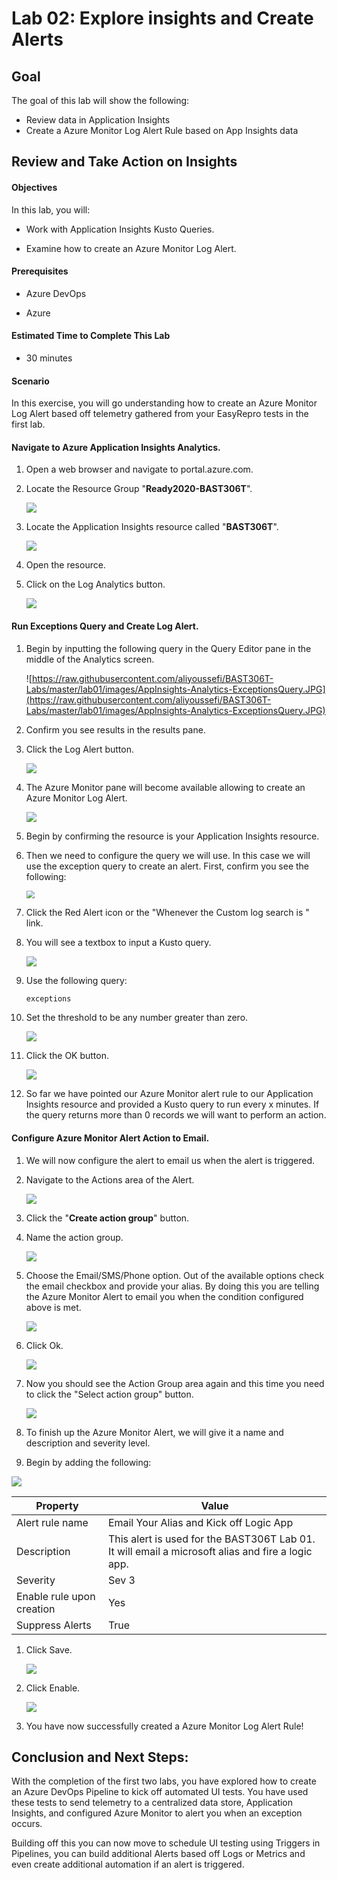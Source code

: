 # Lab 02: Explore insights and Create Alerts

## Goal

The goal of this lab will show the following:

* Review data in Application Insights
* Create a Azure Monitor Log Alert Rule based on App Insights data

## Review and Take Action on Insights

#### Objectives

In this lab, you will:

* Work with Application Insights Kusto Queries.

* Examine how to create an Azure Monitor Log Alert.



#### Prerequisites

* Azure DevOps

* Azure

#### Estimated Time to Complete This Lab

* 30 minutes

#### Scenario

In this exercise, you will go understanding how to create an Azure Monitor Log Alert based off telemetry gathered from your EasyRepro tests in the first lab.

#### **Navigate to Azure Application Insights Analytics.**

1. Open a web browser and navigate to portal.azure.com.

1. Locate the Resource Group "**Ready2020-BAST306T**".

     ![](https://raw.githubusercontent.com/aliyoussefi/BAST306T-Labs/master/lab01/images/Azure-ResourceGroup-Items.JPG)

1. Locate the Application Insights resource called "**BAST306T**".

     ![](https://raw.githubusercontent.com/aliyoussefi/BAST306T-Labs/master/lab01/images/AppInsights-LogoAndName.JPG)

1. Open the resource.

1. Click on the Log Analytics button.

     ![](https://raw.githubusercontent.com/aliyoussefi/BAST306T-Labs/master/lab02/images/AppInsights-AnalyticsButton.JPG)


#### **Run Exceptions Query and Create Log Alert.**

1. Begin by inputting the following query in the Query Editor pane in the middle of the Analytics screen.

    ![https://raw.githubusercontent.com/aliyoussefi/BAST306T-Labs/master/lab01/images/AppInsights-Analytics-ExceptionsQuery.JPG](https://raw.githubusercontent.com/aliyoussefi/BAST306T-Labs/master/lab01/images/AppInsights-Analytics-ExceptionsQuery.JPG)

1. Confirm you see results in the results pane.

1. Click the Log Alert button.

     ![](https://raw.githubusercontent.com/aliyoussefi/BAST306T-Labs/master/lab01/images/AppInsights-Analytics-NewAlertRule.JPG)

1. The Azure Monitor pane will become available allowing to create an Azure Monitor Log Alert.

     ![](https://raw.githubusercontent.com/aliyoussefi/BAST306T-Labs/master/lab01/images/AppInsights-Analytics-ExceptionsQuery.JPG)

1. Begin by confirming the resource is your Application Insights resource.

1. Then we need to configure the query we will use. In this case we will use the exception query to create an alert. First, confirm you see the following:

      <img src="https://raw.githubusercontent.com/aliyoussefi/BAST306T-Labs/master/lab01/images/AzureMonitor-Condition-Default.JPG" style="zoom:80%;" />

1. Click the Red Alert icon or the "Whenever the Custom log search is <logic undefined>" link.

1. You will see a textbox to input a Kusto query.

      ![](https://raw.githubusercontent.com/aliyoussefi/BAST306T-Labs/master/lab01/images/AzureMonitor-Condition-SearchQuery.JPG)

1. Use the following query:

    ```
    exceptions
    ```

1. Set the threshold to be any number greater than zero.

    ![](https://raw.githubusercontent.com/aliyoussefi/BAST306T-Labs/master/lab01/images/AzureMonitor-Condition-AlertLogic.JPG)
 
1. Click the OK button.

   ![](https://raw.githubusercontent.com/aliyoussefi/BAST306T-Labs/master/lab01/images/AzureMonitor-Actions-OkButton.JPG)

1. So far we have pointed our Azure Monitor alert rule to our Application Insights resource and provided a Kusto query to run every x minutes. If the query returns more than 0 records we will want to perform an action.

#### **Configure Azure Monitor Alert Action to Email.**

1. We will now configure the alert to email us when the alert is triggered.

1. Navigate to the Actions area of the Alert.

      ![](https://raw.githubusercontent.com/aliyoussefi/BAST306T-Labs/master/lab01/images/AzureMonitor-Actions-Default.JPG)

1. Click the "**Create action group**" button.

1. Name the action group.

    ![](https://raw.githubusercontent.com/aliyoussefi/BAST306T-Labs/master/lab01/images/AzureMonitor-Actions-NewActionGroup-NameYourActionGroup.JPG)

1. Choose the Email/SMS/Phone option. Out of the available options check the email checkbox and provide your alias. By doing this you are telling the Azure Monitor Alert to email you when the condition configured above is met.

   ![](https://raw.githubusercontent.com/aliyoussefi/BAST306T-Labs/master/lab01/images/AzureMonitor-Actions-NewActionGroup-EmailYourAliasField.JPG)

1. Click Ok.

    ![](https://raw.githubusercontent.com/aliyoussefi/BAST306T-Labs/master/lab01/images/AzureMonitor-Actions-OkButton.JPG)

1. Now you should see the Action Group area again and this time you need to click the "Select action group" button.

    ![](https://raw.githubusercontent.com/aliyoussefi/BAST306T-Labs/master/lab01/images/AzureMonitor-Actions-Default.JPG)

1. To finish up the Azure Monitor Alert, we will give it a name and description and severity level.

1. Begin by adding the following:

    

  ![](https://raw.githubusercontent.com/aliyoussefi/BAST306T-Labs/master/lab01/images/AzureMonitor-Details-NameAndSevLevel.JPG)

| Property                  | Value                                                        |
| ------------------------- | ------------------------------------------------------------ |
| Alert rule name           | Email Your Alias and Kick off Logic App                      |
| Description               | This alert is used for the BAST306T Lab 01. It will email a microsoft alias and fire a logic app. |
| Severity                  | Sev 3                                                        |
| Enable rule upon creation | Yes                                                          |
| Suppress Alerts           | True                                                         |

1. Click Save.

    ![](https://raw.githubusercontent.com/aliyoussefi/BAST306T-Labs/master/lab02/images/AzureMonitor-Actions-SaveAndEnable.JPG)

1. Click Enable.

   ![](https://raw.githubusercontent.com/aliyoussefi/BAST306T-Labs/master/lab02/images/AzureMonitor-Actions-SaveAndEnable.JPG)

1. You have now successfully created a Azure Monitor Log Alert Rule!

## **Conclusion and Next Steps:**

With the completion of the first two labs, you have explored how to create an Azure DevOps Pipeline to kick off automated UI tests. You have used these tests to send telemetry to a centralized data store, Application Insights, and configured Azure Monitor to alert you when an exception occurs.

Building off this you can now move to schedule UI testing using Triggers in Pipelines, you can build additional Alerts based off Logs or Metrics and even create additional automation if an alert is triggered.
